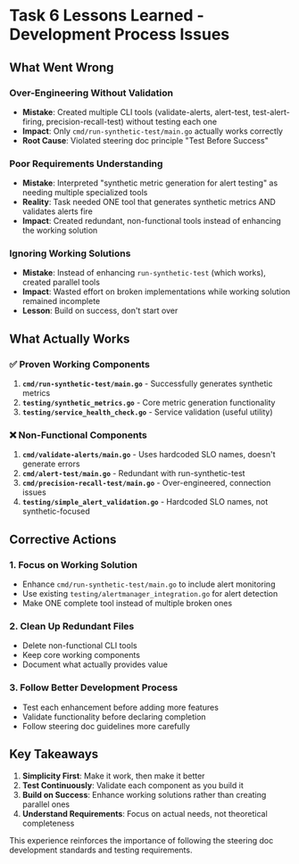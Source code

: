 # Task 6 Lessons Learned - Development Process Issues

## What Went Wrong

### Over-Engineering Without Validation
- **Mistake**: Created multiple CLI tools (validate-alerts, alert-test, test-alert-firing, precision-recall-test) without testing each one
- **Impact**: Only `cmd/run-synthetic-test/main.go` actually works correctly
- **Root Cause**: Violated steering doc principle "Test Before Success"

### Poor Requirements Understanding
- **Mistake**: Interpreted "synthetic metric generation for alert testing" as needing multiple specialized tools
- **Reality**: Task needed ONE tool that generates synthetic metrics AND validates alerts fire
- **Impact**: Created redundant, non-functional tools instead of enhancing the working solution

### Ignoring Working Solutions
- **Mistake**: Instead of enhancing `run-synthetic-test` (which works), created parallel tools
- **Impact**: Wasted effort on broken implementations while working solution remained incomplete
- **Lesson**: Build on success, don't start over

## What Actually Works

### ✅ Proven Working Components
1. **`cmd/run-synthetic-test/main.go`** - Successfully generates synthetic metrics
2. **`testing/synthetic_metrics.go`** - Core metric generation functionality
3. **`testing/service_health_check.go`** - Service validation (useful utility)

### ❌ Non-Functional Components
1. **`cmd/validate-alerts/main.go`** - Uses hardcoded SLO names, doesn't generate errors
2. **`cmd/alert-test/main.go`** - Redundant with run-synthetic-test
3. **`cmd/precision-recall-test/main.go`** - Over-engineered, connection issues
4. **`testing/simple_alert_validation.go`** - Hardcoded SLO names, not synthetic-focused

## Corrective Actions

### 1. Focus on Working Solution
- Enhance `cmd/run-synthetic-test/main.go` to include alert monitoring
- Use existing `testing/alertmanager_integration.go` for alert detection
- Make ONE complete tool instead of multiple broken ones

### 2. Clean Up Redundant Files
- Delete non-functional CLI tools
- Keep core working components
- Document what actually provides value

### 3. Follow Better Development Process
- Test each enhancement before adding more features
- Validate functionality before declaring completion
- Follow steering doc guidelines more carefully

## Key Takeaways

1. **Simplicity First**: Make it work, then make it better
2. **Test Continuously**: Validate each component as you build it
3. **Build on Success**: Enhance working solutions rather than creating parallel ones
4. **Understand Requirements**: Focus on actual needs, not theoretical completeness

This experience reinforces the importance of following the steering doc development standards and testing requirements.